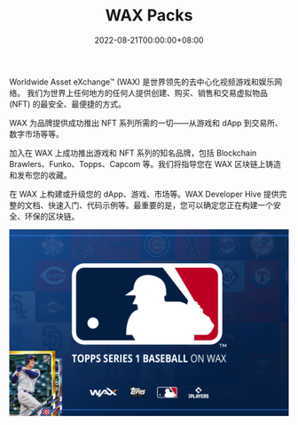 ﻿---
title: "WAX Packs"
description: "Worldwide Asset eXchange™ (WAX) 是世界领先的去中心化视频游戏和娱乐网络。"
date: 2022-08-21T00:00:00+08:00
lastmod: 2022-08-21T00:00:00+08:00
draft: false
authors: [“boogArno”]
featuredImage: "wax-packs.png"
tags: ["Collectibles","WAX Packs"]
categories: ["nfts"]
nfts: ["Collectibles"]
blockchain: "WAX"
website: "https://on.wax.io/wax-io/"
twitter: "https://twitter.com/WAX_io"
discord: "https://go.wax.io/Discord"
telegram: ""
github: ""
youtube: ""
twitch: ""
facebook: ""
instagram: ""
reddit: ""
medium: ""
steam: ""
gitbook: ""
googleplay: ""
appstore: ""
status: "Live"
weight: 
lightgallery: true
toc: true
pinned: false
recommend: false
recommend1: false
---
Worldwide Asset eXchange™ (WAX) 是世界领先的去中心化视频游戏和娱乐网络。
我们为世界上任何地方的任何人提供创建、购买、销售和交易虚拟物品 (NFT) 的最安全、最便捷的方式。

WAX 为品牌提供成功推出 NFT 系列所需的一切——从游戏和 dApp 到交易所、数字市场等等。

加入在 WAX 上成功推出游戏和 NFT 系列的知名品牌，包括 Blockchain Brawlers、Funko、Topps、Capcom 等。我们将指导您在 WAX 区块链上铸造和发布您的收藏。

在 WAX 上构建或升级您的 dApp、游戏、市场等。WAX Developer Hive 提供完整的文档、快速入门、代码示例等。最重要的是，您可以确定您正在构建一个安全、环保的区块链。

![waxpacks-dapp-collectibles-wax-image1_1f871cda09d3c2bf1b9e401f093e11a5](waxpacks-dapp-collectibles-wax-image1_1f871cda09d3c2bf1b9e401f093e11a5.png)